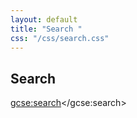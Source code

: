 ```yaml
---
layout: default
title: "Search "
css: "/css/search.css"
---
```


## Search 

<div id="google-custom-search">




<script>
  (function() {
    var cx = '006894549136761307020:liwuejmnons';
    var gcse = document.createElement('script');
    gcse.type = 'text/javascript';
    gcse.async = true;
    gcse.src = 'https://cse.google.com/cse.js?cx=' + cx;
    var s = document.getElementsByTagName('script')[0];
    s.parentNode.insertBefore(gcse, s);
  })();
</script>
<gcse:search></gcse:search>


</div>

